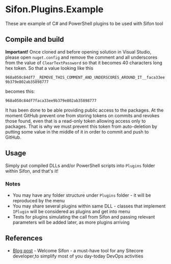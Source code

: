 # Sifon.Plugins.Example
These are example of C# and PowerShell plugins to be used with Sifon tool

## Compile and build

**Important!** Once cloned and before opening solution in Visual Studio, please open `nuget.config` and remove the comment and all underscores from the value of `ClearTextPassword` so that it becomes 40 characters long hex token. So that a value looking like this

 `968a050c84df7__REMOVE_THIS_COMMENT_AND_UNDERSCORES_AROUND_IT__faca33ee9b379e802ab35898777`

 becomes this:

`968a050c84df7faca33ee9b379e802ab35898777`

It has been done to be able providing public access to the packages. At the moment GitHub prevent one from storing tokens on commits and revokes those found, even that is a read-only token allowing access only to packages. That is why we must prevent this token from auto-deletion by putting some value in the middle of it in order to commit and push to GitHub.


## Usage

Simply put compiled DLLs and/or PowerShell scripts into `Plugins` folder within Sifon, and that's it!

### Notes

- You may have any folder structure under `Plugins` folder - it will be reproduced by the menu
- You may share several plugins within same DLL - classes that implement `IPlugin` will be considered as plugins and get into menu
- Tests for plugins simulating the call from Sifon and passing relevant parameters will be added later, as more plugins arriving


## References

* [Blog post](http://blog.MartinMiles.net/post/welcome-sifon-a-must-have-tool-for-any-sitecore-developer-to-simplify-most-of-you-day-today-devops-activities) - Welcome Sifon - a must-have tool for any Sitecore developer,to simplify most of you day-today DevOps activities